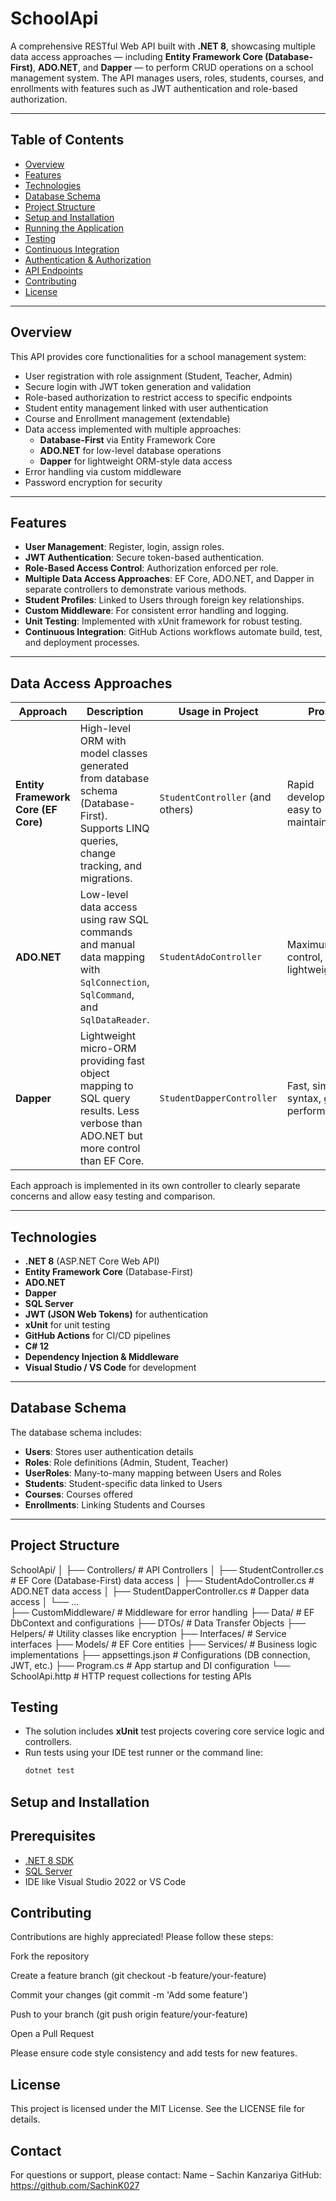 # SchoolApi

A comprehensive RESTful Web API built with **.NET 8**, showcasing multiple data access approaches — including **Entity Framework Core (Database-First)**, **ADO.NET**, and **Dapper** — to perform CRUD operations on a school management system. The API manages users, roles, students, courses, and enrollments with features such as JWT authentication and role-based authorization.

---

## Table of Contents

- [Overview](#overview)  
- [Features](#features)  
- [Technologies](#technologies)  
- [Database Schema](#database-schema)  
- [Project Structure](#project-structure)  
- [Setup and Installation](#setup-and-installation)  
- [Running the Application](#running-the-application)  
- [Testing](#testing)  
- [Continuous Integration](#continuous-integration)  
- [Authentication & Authorization](#authentication--authorization)  
- [API Endpoints](#api-endpoints)  
- [Contributing](#contributing)  
- [License](#license)  
---

## Overview

This API provides core functionalities for a school management system:

- User registration with role assignment (Student, Teacher, Admin)  
- Secure login with JWT token generation and validation  
- Role-based authorization to restrict access to specific endpoints  
- Student entity management linked with user authentication  
- Course and Enrollment management (extendable)  
- Data access implemented with multiple approaches:  
  - **Database-First** via Entity Framework Core  
  - **ADO.NET** for low-level database operations  
  - **Dapper** for lightweight ORM-style data access  
- Error handling via custom middleware  
- Password encryption for security  

---

## Features

- **User Management**: Register, login, assign roles.  
- **JWT Authentication**: Secure token-based authentication.  
- **Role-Based Access Control**: Authorization enforced per role.  
- **Multiple Data Access Approaches**: EF Core, ADO.NET, and Dapper in separate controllers to demonstrate various methods.  
- **Student Profiles**: Linked to Users through foreign key relationships.  
- **Custom Middleware**: For consistent error handling and logging.  
- **Unit Testing**: Implemented with xUnit framework for robust testing.  
- **Continuous Integration**: GitHub Actions workflows automate build, test, and deployment processes.  

---

## Data Access Approaches

| Approach            | Description                                                        | Usage in Project                              | Pros                              | Cons                                    |
|---------------------|--------------------------------------------------------------------|----------------------------------------------|----------------------------------|-----------------------------------------|
| **Entity Framework Core (EF Core)** | High-level ORM with model classes generated from database schema (Database-First). Supports LINQ queries, change tracking, and migrations. | `StudentController` (and others) | Rapid development, easy to maintain | Can be slower for complex queries       |
| **ADO.NET**          | Low-level data access using raw SQL commands and manual data mapping with `SqlConnection`, `SqlCommand`, and `SqlDataReader`. | `StudentAdoController`                     | Maximum control, lightweight      | Verbose code, manual mapping required    |
| **Dapper**           | Lightweight micro-ORM providing fast object mapping to SQL query results. Less verbose than ADO.NET but more control than EF Core. | `StudentDapperController`                  | Fast, simple syntax, good performance | Limited advanced ORM features            |

Each approach is implemented in its own controller to clearly separate concerns and allow easy testing and comparison.

---
## Technologies

- **.NET 8** (ASP.NET Core Web API)  
- **Entity Framework Core** (Database-First)  
- **ADO.NET**  
- **Dapper**  
- **SQL Server**  
- **JWT (JSON Web Tokens)** for authentication  
- **xUnit** for unit testing  
- **GitHub Actions** for CI/CD pipelines  
- **C# 12**  
- **Dependency Injection & Middleware**  
- **Visual Studio / VS Code** for development 

---

## Database Schema

The database schema includes:

- **Users**: Stores user authentication details  
- **Roles**: Role definitions (Admin, Student, Teacher)  
- **UserRoles**: Many-to-many mapping between Users and Roles  
- **Students**: Student-specific data linked to Users  
- **Courses**: Courses offered  
- **Enrollments**: Linking Students and Courses  

---

## Project Structure

SchoolApi/
│
├── Controllers/                # API Controllers
│   ├── StudentController.cs        # EF Core (Database-First) data access
│   ├── StudentAdoController.cs     # ADO.NET data access
│   ├── StudentDapperController.cs  # Dapper data access
│   └── ...                        
├── CustomMiddleware/           # Middleware for error handling
├── Data/                      # EF DbContext and configurations
├── DTOs/                      # Data Transfer Objects
├── Helpers/                   # Utility classes like encryption
├── Interfaces/                # Service interfaces
├── Models/                    # EF Core entities
├── Services/                  # Business logic implementations
├── appsettings.json           # Configurations (DB connection, JWT, etc.)
├── Program.cs                 # App startup and DI configuration
└── SchoolApi.http             # HTTP request collections for testing APIs

## Testing

- The solution includes **xUnit** test projects covering core service logic and controllers.  
- Run tests using your IDE test runner or the command line:  
  ```bash
  dotnet test


## Setup and Installation

## Prerequisites

- [.NET 8 SDK](https://dotnet.microsoft.com/en-us/download/dotnet/8.0)  
- [SQL Server](https://www.microsoft.com/en-us/sql-server/sql-server-downloads)  
- IDE like Visual Studio 2022 or VS Code

## Contributing

Contributions are highly appreciated! Please follow these steps:

Fork the repository

Create a feature branch (git checkout -b feature/your-feature)

Commit your changes (git commit -m 'Add some feature')

Push to your branch (git push origin feature/your-feature)

Open a Pull Request

Please ensure code style consistency and add tests for new features.

## License

This project is licensed under the MIT License. See the LICENSE
 file for details.

## Contact

For questions or support, please contact:
Name – Sachin Kanzariya
GitHub: https://github.com/SachinK027
